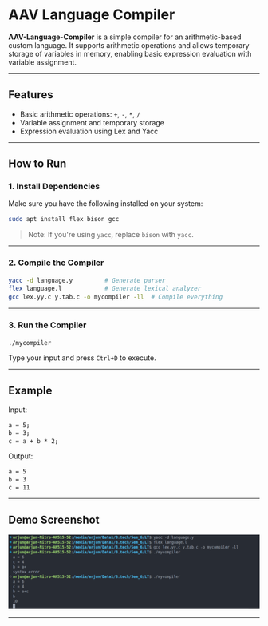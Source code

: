 # AAV Language Compiler

**AAV-Language-Compiler** is a simple compiler for an arithmetic-based custom language. It supports arithmetic operations and allows temporary storage of variables in memory, enabling basic expression evaluation with variable assignment.

---

## Features

* Basic arithmetic operations: `+`, `-`, `*`, `/`
* Variable assignment and temporary storage
* Expression evaluation using Lex and Yacc

---

## How to Run

### 1. Install Dependencies

Make sure you have the following installed on your system:

```bash
sudo apt install flex bison gcc
```

> Note: If you're using `yacc`, replace `bison` with `yacc`.

---

### 2. Compile the Compiler

```bash
yacc -d language.y         # Generate parser
flex language.l            # Generate lexical analyzer
gcc lex.yy.c y.tab.c -o mycompiler -ll  # Compile everything
```

---

### 3. Run the Compiler

```bash
./mycompiler
```

Type your input and press `Ctrl+D` to execute.

---

## Example

Input:

```
a = 5;
b = 3;
c = a + b * 2;
```

Output:

```
a = 5
b = 3
c = 11
```

---

## Demo Screenshot

![AAV Language Compiler Demo](compiler.png)

---
